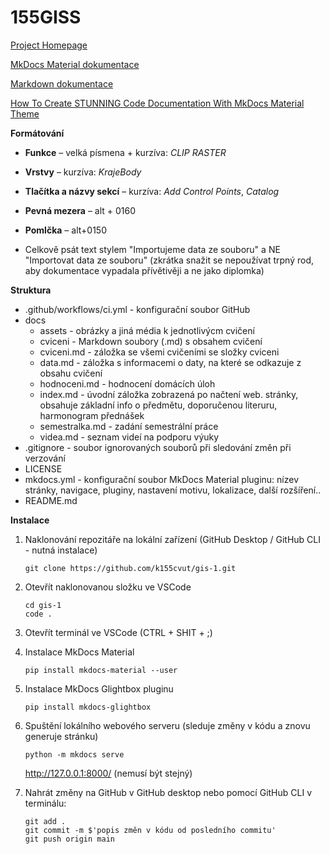# 155GISS

[Project Homepage](https://k155cvut.github.io/gisss/)

[MkDocs Material dokumentace](https://squidfunk.github.io/mkdocs-material/)

[Markdown dokumentace](https://www.markdownguide.org/basic-syntax/)

[How To Create STUNNING Code Documentation With MkDocs Material Theme](https://www.youtube.com/watch?v=Q-YA_dA8C20&t=767s)

**Formátování**

- **Funkce** – velká písmena + kurzíva: _CLIP RASTER_
- **Vrstvy** – kurzíva: _KrajeBody_
- **Tlačítka a názvy sekcí** – kurzíva: _Add Control Points_, _Catalog_
- **Pevná mezera** – alt + 0160
- **Pomlčka** – alt+0150

- Celkově psát text stylem "Importujeme data ze souboru" a NE "Importovat data ze souboru" (zkrátka snažit se nepoužívat trpný rod, aby dokumentace vypadala přívětivěji a ne jako diplomka)

**Struktura**

- .github/workflows/ci.yml - konfigurační soubor GitHub
- docs
  - assets - obrázky a jiná média k jednotlivýcm cvičení
  - cviceni - Markdown soubory (.md) s obsahem cvičení
  - cviceni.md - záložka se všemi cvičeními se složky cviceni
  - data.md - záložka s informacemi o daty, na které se odkazuje z obsahu cvičení
  - hodnoceni.md - hodnocení domácích úloh
  - index.md - úvodní záložka zobrazená po načtení web. stránky, obsahuje základní info o předmětu, doporučenou literuru, harmonogram přednášek
  - semestralka.md - zadání semestrální práce
  - videa.md - seznam videí na podporu výuky
- .gitignore - soubor ignorovaných souborů při sledování změn při verzování
- LICENSE
- mkdocs.yml - konfigurační soubor MkDocs Material pluginu: nízev stránky, navigace, pluginy, nastavení motivu, lokalizace, další rozšíření..
- README.md

**Instalace**

1. Naklonování repozitáře na lokální zařízení (GitHub Desktop / GitHub CLI - nutná instalace)
   ```
   git clone https://github.com/k155cvut/gis-1.git
   ```
2. Otevřít naklonovanou složku ve VSCode
   ```
   cd gis-1
   code .
   ```
3. Otevřít terminál ve VSCode (CTRL + SHIT + ;)
4. Instalace MkDocs Material
   ```
   pip install mkdocs-material --user
   ```
5. Instalace MkDocs Glightbox pluginu
   ```
   pip install mkdocs-glightbox
   ```
7. Spuštění lokálního webového serveru (sleduje změny v kódu a znovu generuje stránku)
   ```
   python -m mkdocs serve
   ```
   http://127.0.0.1:8000/ (nemusí být stejný)

8. Nahrát změny na GitHub
   v GitHub desktop nebo pomocí GitHub CLI v terminálu:
   ```
   git add .
   git commit -m $'popis změn v kódu od posledního commitu'
   git push origin main
   ```
